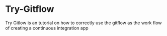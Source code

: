 # Try-Gitflow
Try Gitlow is an tutorial on how to correctly use the gitflow as the work flow of creating a continuous integration app
